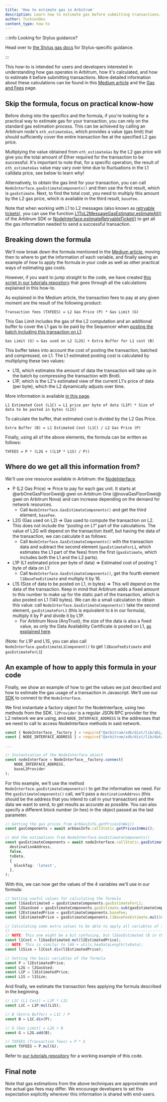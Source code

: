 ```yaml
---
title: 'How to estimate gas in Arbitrum'
description: Learn how to estimate gas before submitting transactions.
author: TucksonDev
content_type: how-to
---
```


:::info Looking for Stylus guidance?

Head over to [the Stylus gas docs](/stylus/reference/opcode-hostio-pricing) for Stylus-specific guidance.

:::

This how-to is intended for users and developers interested in understanding how gas operates in Arbitrum, how it's calculated, and how to estimate it before submitting transactions. More detailed information about these calculations can be found in this [Medium article](https://medium.com/offchainlabs/understanding-arbitrum-2-dimensional-fees-fd1d582596c9) and the [Gas and Fees](/how-arbitrum-works/gas-fees.md) page.

## Skip the formula, focus on practical know-how

Before diving into the specifics and the formula, if you're looking for a practical way to estimate gas for your transaction, you can rely on the standard gas estimation process. This can be achieved by calling an Arbitrum node's `eth_estimateGas`, which provides a value (gas limit) that should sufficiently cover the entire transaction fee at the specified L2 gas price.

Multiplying the value obtained from `eth_estimateGas` by the L2 gas price will give you the total amount of Ether required for the transaction to be successful. It's important to note that, for a specific operation, the result of `eth_estimateGas` value may vary over time due to fluctuations in the L1 calldata price, see below to learn why!

Alternatively, to obtain the gas limit for your transaction, you can call `NodeInterface.gasEstimateComponents()` and then use the first result, which is `gasEstimate`. Next, to find the total cost, you need to multiply this amount by the L2 gas price, which is available in the third result, `baseFee`.

Note that when working with L1 to L2 messages (also known as [retryable tickets](/how-arbitrum-works/arbos/l1-l2-messaging.mdx)), you can use the function [L1ToL2MessageGasEstimator.estimateAll()](https://github.com/OffchainLabs/arbitrum-sdk/blob/main/src/lib/message/L1ToL2MessageGasEstimator.ts#L215) of the Arbitrum SDK or [NodeInterface.estimateRetryableTicket()](https://github.com/OffchainLabs/@nitroRepositorySlug@/blob/@nitroVersionTag@/nodeInterface/NodeInterface.go#L120) to get all the gas information needed to send a successful transaction.

## Breaking down the formula

We'll now break down the formula mentioned in the [Medium article](https://medium.com/offchainlabs/understanding-arbitrum-2-dimensional-fees-fd1d582596c9), moving then to where to get the information of each variable, and finally seeing an example of how to apply the formula in your code as well as other practical ways of estimating gas costs.

However, if you want to jump straight to the code, we have created [this script in our tutorials repository](https://github.com/OffchainLabs/arbitrum-tutorials/tree/master/packages/gas-estimation) that goes through all the calculations explained in this how-to.

As explained in the Medium article, the transaction fees to pay at any given moment are the result of the following product:

```
Transaction fees (TXFEES) = L2 Gas Price (P) * Gas Limit (G)
```

This Gas Limit includes the gas of the L2 computation and an additional buffer to cover the L1 gas to be paid by the Sequencer when [posting the batch including this transaction on L1](/how-arbitrum-works/inside-arbitrum-nitro.md#how-the-sequencer-publishes-the-sequence).

```
Gas Limit (G) = Gas used on L2 (L2G) + Extra Buffer for L1 cost (B)
```

This buffer takes into account the cost of posting the transaction, batched and compressed, on L1. The L1 estimated posting cost is calculated by multiplying these two values:

- L1S, which estimates the amount of data the transaction will take up in the batch by compressing the transaction with Brotli.
- L1P, which is the L2's estimated view of the current L1's price of data (per byte), which the L2 dynamically adjusts over time.

More information is available [in this page](/how-arbitrum-works/l1-gas-pricing.md).

```
L1 Estimated Cost (L1C) = L1 price per byte of data (L1P) * Size of data to be posted in bytes (L1S)
```

To calculate the buffer, that estimated cost is divided by the L2 Gas Price.

```
Extra Buffer (B) = L1 Estimated Cost (L1C) / L2 Gas Price (P)
```

Finally, using all of the above elements, the formula can be written as follows:

```
TXFEES = P * (L2G + ((L1P * L1S) / P))
```

## Where do we get all this information from?

We'll use one resource available in Arbitrum: the [NodeInterface](/build-decentralized-apps/nodeinterface/02-reference.md).

- P (L2 Gas Price) ⇒ Price to pay for each gas unit. It starts at @arbOneGasFloorGwei@ gwei on Arbitrum One (@novaGasFloorGwei@ gwei on Arbitrum Nova) and can increase depending on the demand for network resources.
  - Call `NodeInterface.GasEstimateComponents()` and get the third element, `baseFee`.
- L2G (Gas used on L2) ⇒ Gas used to compute the transaction on L2. This does not include the _“posting on L1”_ part of the calculations. The value of L2G will depend on the transaction itself, but having the data of the transaction, we can calculate it as follows:
  - Call `NodeInterface.GasEstimateComponents()` with the transaction data and subtract the second element (`gasEstimateForL1`, which estimates the L1 part of the fees) from the first (`gasEstimate`, which includes both the L1 and the L2 parts).
- L1P (L1 estimated price per byte of data) ⇒ Estimated cost of posting 1 byte of data on L1:
  - Call `NodeInterface.GasEstimateComponents()`, get the fourth element `l1BaseFeeEstimate` and multiply it by 16.
- L1S (Size of data to be posted on L1, in bytes) ⇒ This will depend on the data of the transaction. Keep in mind that Arbitrum adds a fixed amount to this number to make up for the static part of the transaction, which is also posted on L1 (140 bytes). We can do a small calculation to obtain this value: call `NodeInterface.GasEstimateComponents()` take the second element, `gasEstimateForL1` (this is equivalent to `B` in our formula), multiply it by P and divide it by L1P.
  - For Arbitrum Nova (AnyTrust), the size of the data is also a fixed value, as only the Data Availability Certificate is posted on L1, [as explained here](/how-arbitrum-works/inside-anytrust.md#data-availability-certificates).

(Note: for L1P and L1S, you can also call `NodeInterface.gasEstimateL1Component()` to get `l1BaseFeeEstimate` and `gasEstimateForL1`)

## An example of how to apply this formula in your code

Finally, we show an example of how to get the values we just described and how to estimate the gas usage of a transaction in Javascript. We'll use our [SDK](https://github.com/OffchainLabs/arbitrum-sdk) to connect to the `NodeInterface`.

We first instantiate a factory object for the NodeInterface, using two methods from the SDK. `l2Provider` is a regular JSON RPC provider for the L2 network we are using, and `NODE_INTERFACE_ADDRESS` is the addresses that we need to call to access NodeInterface methods in said network.

```ts
const { NodeInterface__factory } = require("@arbitrum/sdk/dist/lib/abi/factories/NodeInterface__factory");
const { NODE_INTERFACE_ADDRESS } = require("@arbitrum/sdk/dist/lib/dataEntities/constants");

...

// Instantiation of the NodeInterface object
const nodeInterface = NodeInterface__factory.connect(
    NODE_INTERFACE_ADDRESS,
    baseL2Provider
);
```

For this example, we'll use the method `NodeInterface.gasEstimateComponents()` to get the information we need. For the `gasEstimateComponents()` call, we'll pass a `destinationAddress` (this should be the address that you intend to call in your transaction) and the data we want to send, to get results as accurate as possible. You can also specify a different block number (in hex) in the object passed as the last parameter.

```ts
// Getting the gas prices from ArbGasInfo.getPricesInWei()
const gasComponents = await arbGasInfo.callStatic.getPricesInWei();

// And the estimations from NodeInterface.GasEstimateComponents()
const gasEstimateComponents = await nodeInterface.callStatic.gasEstimateComponents(
  destinationAddress,
  false,
  txData,
  {
    blockTag: 'latest',
  },
);
```

With this, we can now get the values of the 4 variables we'll use in our formula:

```ts
// Getting useful values for calculating the formula
const l1GasEstimated = gasEstimateComponents.gasEstimateForL1;
const l2GasUsed = gasEstimateComponents.gasEstimate.sub(gasEstimateComponents.gasEstimateForL1);
const l2EstimatedPrice = gasEstimateComponents.baseFee;
const l1EstimatedPrice = gasEstimateComponents.l1BaseFeeEstimate.mul(16);

// Calculating some extra values to be able to apply all variables of the formula
// -------------------------------------------------------------------------------
// NOTE: This one might be a bit confusing, but l1GasEstimated (B in the formula) is calculated based on l2 gas fees
const l1Cost = l1GasEstimated.mul(l2EstimatedPrice);
// NOTE: This is similar to 140 + utils.hexDataLength(txData);
const l1Size = l1Cost.div(l1EstimatedPrice);

// Setting the basic variables of the formula
const P = l2EstimatedPrice;
const L2G = l2GasUsed;
const L1P = l1EstimatedPrice;
const L1S = l1Size;
```

And finally, we estimate the transaction fees applying the formula described in the beginning.

```ts
// L1C (L1 Cost) = L1P * L1S
const L1C = L1P.mul(L1S);

// B (Extra Buffer) = L1C / P
const B = L1C.div(P);

// G (Gas Limit) = L2G + B
const G = L2G.add(B);

// TXFEES (Transaction fees) = P * G
const TXFEES = P.mul(G);
```

Refer to [our tutorials repository](https://github.com/OffchainLabs/arbitrum-tutorials/tree/master/packages/gas-estimation) for a working example of this code.

## Final note

Note that gas estimations from the above techniques are approximate and the actual gas fees may differ. We encourage developers to set this expectation explicitly wherever this information is shared with end-users.
